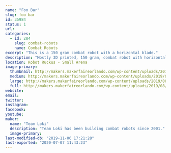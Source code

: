 ```yaml
---
name: "Foo Bar"
slug: foo-bar
id: 35984
status: 1
url: 
categories:
  - id: 284
    slug: combat-robots
    name: Combat Robots
excerpt: "This is a 150 gram combat robot with a horizontal blade."
description: "Mostly 3D printed, 150 gram, combat robot with horizontal blade. Controlled by a custom built DSM2 transmitter stuffed into a Futaba Magnum Sport pistol grip radio which has been gutted except for it's potentiometers and replaced by a teensy LC reading the A/D, processing mixing and other special features, and sending the data to a Spektrum LP5DSM transmitter module."
location: Robot Ruckus - Small Arena
image-primary:
  thumbnail: http://makers.makerfaireorlando.com/wp-content/uploads/2019/08/IMG_5828-150x150.jpg
  medium: http://makers.makerfaireorlando.com/wp-content/uploads/2019/08/IMG_5828-300x225.jpg
  large: http://makers.makerfaireorlando.com/wp-content/uploads/2019/08/IMG_5828-1024x768.jpg
  full: http://makers.makerfaireorlando.com/wp-content/uploads/2019/08/IMG_5828.jpg
website: 
email: 
twitter: 
instagram: 
facebook: 
youtube: 
maker:
  name: "Team Loki"
  description: "Team Loki has been building combat robots since 2001."
  image-primary: 
last-modified-db: "2019-11-06 17:21:28"
last-exported: "2020-07-07 11:43:23"
---
```

